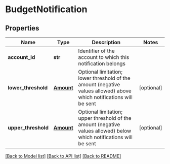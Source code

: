 # BudgetNotification

## Properties
Name | Type | Description | Notes
------------ | ------------- | ------------- | -------------
**account_id** | **str** | Identifier of the account to which this notification belongs | 
**lower_threshold** | [**Amount**](Amount.md) | Optional limitation; lower threshold of the amount (negative values allowed) above which notifications will be sent | [optional] 
**upper_threshold** | [**Amount**](Amount.md) | Optional limitation; upper threshold of the amount (negative values allowed) below which notifications will be sent | [optional] 

[[Back to Model list]](../README.md#documentation-for-models) [[Back to API list]](../README.md#documentation-for-api-endpoints) [[Back to README]](../README.md)


